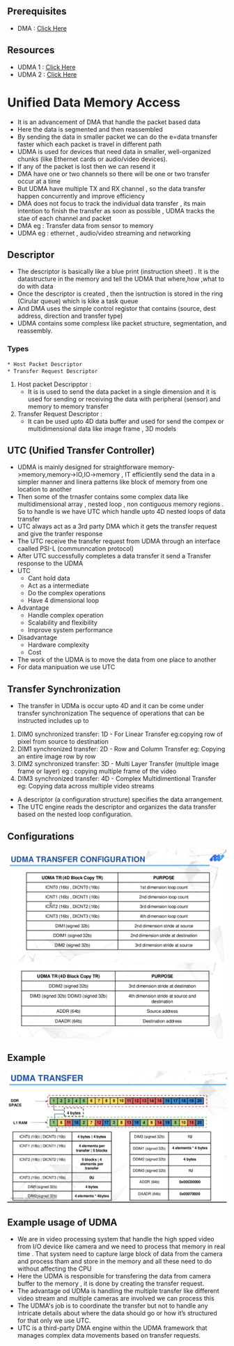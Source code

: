 ## Prerequisites
* DMA : [Click Here](./DMA/dma.md)

## Resources
* UDMA 1 : [Click Here](./UDMA1.pdf)
* UDMA 2 : [Click Here](./UDMA2.pdf) 

# Unified Data Memory Access
* It is an advancement of DMA that handle the packet based data
* Here the data is segmented and then reassembled
* By sending the data in smaller packet we can do the e=data trnansfer faster which each packet is travel in different path 
* UDMA is used for devices that need data in smaller, well-organized chunks (like Ethernet cards or audio/video devices).
* If any of the packet is lost then we can resend it 
* DMA have one or two channels so there will be one or two transfer occur at a time
* But UDMA have multiple TX and RX channel , so the data transfer happen concurrently and improve efficiency
* DMA does not focus to track the individual data transfer , its main intention to finish the transfer as soon as possible , UDMA tracks the stae of each channel and packet
* DMA eg : Transfer data from sensor to memory
* UDMA  eg : ethernet , audio/video streaming and networking

## Descriptor
* The descriptor is basically like a blue print (instruction sheet) . It is the datastructure in the memory and tell the UDMA that where,how ,what to do with data
* Once the descriptor is created , then the isntruction is stored in the ring (Cirular queue) which is kike a task queue
* And DMA uses the simple control registor that contains (source, dest address, direction and transfer type) 
* UDMA contains some complesx like packet structure, segmentation, and reassembly.
### Types
    * Host Packet Descriptor
    * Transfer Request Descriptor 
1. Host packet Descripptor : 
    * It is is used to send the data packet in a single dimension and it is used for sending or receiving the data with peripheral (sensor) and memory to memory transfer
1. Transfer Request Descriptor : 
    * It can be used upto 4D data buffer and used for send the compex or multidimensional data like image frame , 3D models

## UTC (Unified Transfer Controller)
* UDMA is mainly designed for straightforware memory->memory,memory->IO,IO->memory , IT efficientlly send the data in a simpler manner and linera patterns like block of memory from one location to another
* Then some of the trnasfer contains some complex data like multidimensional array , nested loop , non contiguous memory regions . So to handle is we have UTC which handle upto 4D nested loops of data transfer
* UTC always act as a 3rd party DMA which it gets the transfer request and give the tranfer response
* The UTC receive the transfer request from UDMA through an interface caalled PSI-L (communncation protocol)
* After UTC successfully completes a data transfer it send a Transfer response to the UDMA
* UTC 
    * Cant hold data
    * Act as a intermediate
    * Do the complex operations 
    * Have 4 dimensional loop
* Advantage
    * Handle complex operation
    * Scalability and flexibility
    * Improve system performance
* Disadvantage
    * Hardware complexity
    * Cost
* The work of the UDMA is to move the data from one place to another
* For data manipuation we use UTC

## Transfer Synchronization
* The transfer in UDMa is occur upto 4D and it can be come under transfer synchronization
The sequence of operations that can be instructed includes up to 
1. DIM0 synchronized transfer: 1D - For Linear Transfer eg:copying row of pixel from source to destination
1. DIM1 synchronized transfer: 2D - Row and Column Transfer eg: Copying an entire image row by row
1. DIM2 synchronized transfer: 3D - Multi Layer Transfer (multiple image frame or layer) eg : copying multiple frame of the video
1. DIM3 synchronized transfer: 4D - Complex Multidimentional Transfer eg: Copying data across multiple video streams
* A descriptor (a configuration structure) specifies the data arrangement.
* The UTC engine reads the descriptor and organizes the data transfer based on the nested loop configuration.

## Configurations
![alt text](image.png)
![alt text](image-1.png)

## Example
![alt text](image-2.png)




## Example usage of UDMA
* We are in video processing system that handle the high spped video from I/O device like camera and we need to process that memory in real time . That system need to capture large block of data from the camera and process tham and store in the memory and all these need to do without affecting the CPU
* Here the UDMA is responsible for transfering the data from camera buffer to the memory , it is done by creating the transfer request.
* The advantage od UDMa is handling the multiple transfer like different video stream and multiple cameras are involved we can process this
* The UDMA's job is to coordinate the transfer but not to handle any intricate details about where the data should go or how it’s structured for that only we use UTC.
* UTC is a third-party DMA engine within the UDMA framework that manages complex data movements based on transfer requests.
